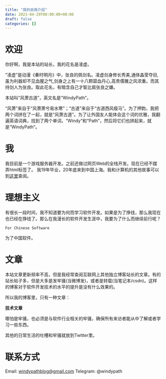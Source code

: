 ```yaml
---
title: "我的自我介绍"
date: 2023-04-29T00:00:00+08:00
draft: false
categories: []
---
```

# 欢迎
你好啊，我是本站的站长，我的花名是凌虚。

“凌虚”是动漫《秦时明月》中，张良的佩剑名。凌虚剑身修长秀美,通体晶莹夺目,虽为利器却不见血腥之气,剑身之上有一十八颗碧血丹心,高贵儒雅之风浓重。而其持剑人为张良。取此花名，有暗含自己才智比肩张良之嫌。

本站叫“风萧古道”，英文名是“WindyPath”。

“风萧”来自于“风萧萧兮易水寒”；“古道”来自于“古道西风瘦马”。为了押韵，我把两个词拼在了一起，就是“风萧古道”。为了让外国友人能体会这个词的优雅，我翻遍英语词典，找到了两个单词，“Windy”和“Path”，然后将它们也拼起来，就是“WindyPath”。

# 我
我目前是一个游戏服务器开发。之前还做过网页Web的全栈开发。现在已经不摆弄html标签了。
我19年毕业，20年底来到中国上海。我和计算机的其他故事可以到[这里](../posts/individual_project_experience)查阅。

# 理想主义
有很长一段时间，我不知道要为何而学习软件开发。如果是为了挣钱，那么我现在也已经在挣钱了。那么在我漫长的软件开发生涯中，我要为了什么而继续前行呢？

``` text
For Chinese Software
```

为了中国软件。

# 文章
本站文章更新频率不高，但是我经常查阅互联网上其他独立博客站长的文章。有的站长帖子多，但是大多是发牢骚(当微博发)，或者是转载(当笔记本/csdn)。这样的博客对于软件开发技术的水平的提升是没有什么效果的。

所以我的博客里，只有一种文章：

**技术文章**

哪怕是牢骚，也必须是与软件行业相关的牢骚，确保所有来访者能从中了解或者学习一些东西。

其他的日常生活的吐槽和牢骚就放到Twitter里。

# 联系方式
Email: windypathblog@gmail.com
Telegram: @windypath